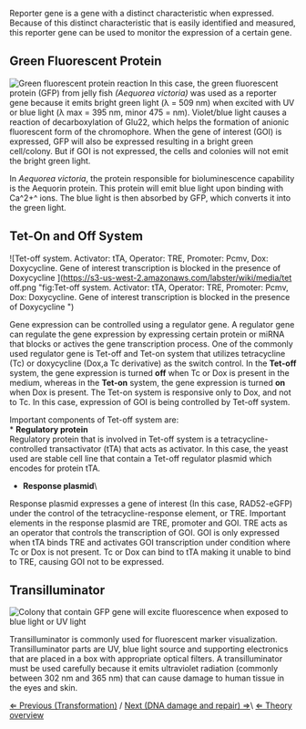 Reporter gene is a gene with a distinct characteristic when expressed.
Because of this distinct characteristic that is easily identified and
measured, this reporter gene can be used to monitor the expression of a
certain gene.

Green Fluorescent Protein
-------------------------

![Green fluorescent protein reaction](https://s3-us-west-2.amazonaws.com/labster/wiki/media/GFP_photoactivate.jpg "fig:Green fluorescent protein reaction")
In this case, the green fluorescent protein (GFP) from jelly fish
*(Aequorea victoria)* was used as a reporter gene because it emits
bright green light (λ = 509 nm) when excited with UV or blue light (λ
max = 395 nm, minor 475 = nm). Violet/blue light causes a reaction of
decarboxylation of Glu22, which helps the formation of anionic
fluorescent form of the chromophore. When the gene of interest (GOI) is
expressed, GFP will also be expressed resulting in a bright green
cell/colony. But if GOI is not expressed, the cells and colonies will
not emit the bright green light.

In *Aequorea victoria*, the protein responsible for bioluminescence
capability is the Aequorin protein. This protein will emit blue light
upon binding with Ca^2+^ ions. The blue light is then absorbed by GFP,
which converts it into the green light.

Tet-On and Off System
---------------------

![Tet-off system. Activator: tTA, Operator: TRE, Promoter: Pcmv, Dox: Doxycycline. Gene of interest transcription is blocked in the presence of Doxycycline ](https://s3-us-west-2.amazonaws.com/labster/wiki/media/tet off.png "fig:Tet-off system. Activator: tTA, Operator: TRE, Promoter: Pcmv, Dox: Doxycycline. Gene of interest transcription is blocked in the presence of Doxycycline ")

Gene expression can be controlled using a regulator gene. A regulator
gene can regulate the gene expression by expressing certain protein or
miRNA that blocks or actives the gene transcription process. One of the
commonly used regulator gene is Tet-off and Tet-on system that utilizes
tetracycline (Tc) or doxycycline (Dox,a Tc derivative) as the switch
control. In the **Tet-off** system, the gene expression is turned
**off** when Tc or Dox is present in the medium, whereas in the
**Tet-on** system, the gene expression is turned **on** when Dox is
present. The Tet-on system is responsive only to Dox, and not to Tc. In
this case, expression of GOI is being controlled by Tet-off system.

Important components of Tet-off system are:\
\* **Regulatory protein**\
Regulatory protein that is involved in Tet-off system is a
tetracycline-controlled transactivator (tTA) that acts as activator. In
this case, the yeast used are stable cell line that contain a Tet-off
regulator plasmid which encodes for protein tTA.

-   **Response plasmid**\

Response plasmid expresses a gene of interest (In this case, RAD52-eGFP)
under the control of the tetracycline-response element, or TRE.
Important elements in the response plasmid are TRE, promoter and GOI.
TRE acts as an operator that controls the transcription of GOI. GOI is
only expressed when tTA binds TRE and activates GOI transcription under
condition where Tc or Dox is not present. Tc or Dox can bind to tTA
making it unable to bind to TRE, causing GOI not to be expressed.

Transilluminator
----------------

![ Colony that contain GFP gene will excite fluorescence when exposed to blue light or UV light](https://s3-us-west-2.amazonaws.com/labster/wiki/media/GFP.png " Colony that contain GFP gene will excite fluorescence when exposed to blue light or UV light")

Transilluminator is commonly used for fluorescent marker visualization.
Transilluminator parts are UV, blue light source and supporting
electronics that are placed in a box with appropriate optical filters. A
transilluminator must be used carefully because it emits ultraviolet
radiation (commonly between 302 nm and 365 nm) that can cause damage to
human tissue in the eyes and skin.

[⇐ Previous (Transformation)](/wiki/Transformation "wikilink") / [Next (DNA damage and repair) ⇒](/wiki/DNA_damage_and_repair "wikilink")\ [⇐ Theory overview](/wiki/Molecular_Cloning "wikilink")

